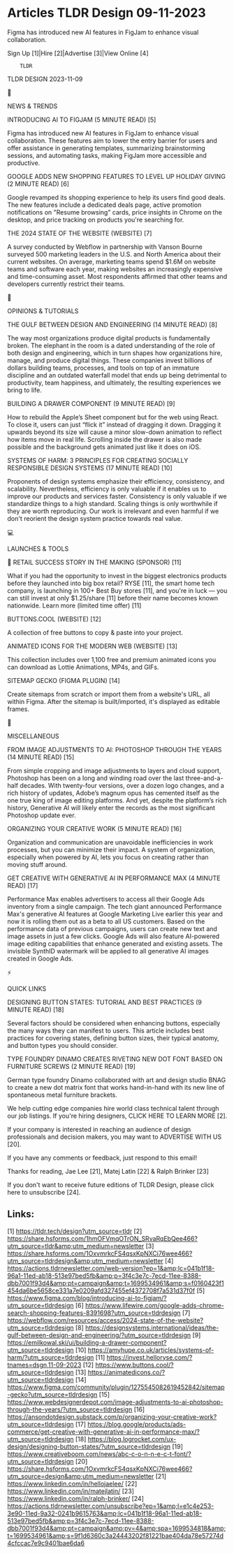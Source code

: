 # Articles TLDR Design 09-11-2023

Figma has introduced new AI features in FigJam to enhance visual
collaboration.  

Sign Up [1]|Hire [2]|Advertise [3]|View Online [4] 

		TLDR 

TLDR DESIGN 2023-11-09

📱 

NEWS & TRENDS

 INTRODUCING AI TO FIGJAM (5 MINUTE READ) [5] 

 Figma has introduced new AI features in FigJam to enhance visual
collaboration. These features aim to lower the entry barrier for users
and offer assistance in generating templates, summarizing
brainstorming sessions, and automating tasks, making FigJam more
accessible and productive. 

 GOOGLE ADDS NEW SHOPPING FEATURES TO LEVEL UP HOLIDAY GIVING (2
MINUTE READ) [6] 

 Google revamped its shopping experience to help its users find good
deals. The new features include a dedicated deals page, active
promotion notifications on "Resume browsing" cards, price insights in
Chrome on the desktop, and price tracking on products you're searching
for. 

 THE 2024 STATE OF THE WEBSITE (WEBSITE) [7] 

 A survey conducted by Webflow in partnership with Vanson Bourne
surveyed 500 marketing leaders in the U.S. and North America about
their current websites. On average, marketing teams spend $1.6M on
website teams and software each year, making websites an increasingly
expensive and time-consuming asset. Most respondents affirmed that
other teams and developers currently restrict their teams. 

🚀 

OPINIONS & TUTORIALS

 THE GULF BETWEEN DESIGN AND ENGINEERING (14 MINUTE READ) [8] 

 The way most organizations produce digital products is fundamentally
broken. The elephant in the room is a dated understanding of the role
of both design and engineering, which in turn shapes how organizations
hire, manage, and produce digital things. These companies invest
billions of dollars building teams, processes, and tools on top of an
immature discipline and an outdated waterfall model that ends up being
detrimental to productivity, team happiness, and ultimately, the
resulting experiences we bring to life. 

 BUILDING A DRAWER COMPONENT (9 MINUTE READ) [9] 

 How to rebuild the Apple’s Sheet component but for the web using
React. To close it, users can just “flick it” instead of dragging
it down. Dragging it upwards beyond its size will cause a minor
slow-down animation to reflect how items move in real life. Scrolling
inside the drawer is also made possible and the background gets
animated just like it does on iOS. 

 SYSTEMS OF HARM: 3 PRINCIPLES FOR CREATING SOCIALLY RESPONSIBLE
DESIGN SYSTEMS (17 MINUTE READ) [10] 

 Proponents of design systems emphasize their efficiency, consistency,
and scalability. Nevertheless, efficiency is only valuable if it
enables us to improve our products and services faster. Consistency is
only valuable if we standardize things to a high standard. Scaling
things is only worthwhile if they are worth reproducing. Our work is
irrelevant and even harmful if we don't reorient the design system
practice towards real value. 

💻 

LAUNCHES & TOOLS

 🚀 RETAIL SUCCESS STORY IN THE MAKING (SPONSOR) [11] 

 What if you had the opportunity to invest in the biggest electronics
products before they launched into big box retail? RYSE [11], the
smart home tech company, is launching in 100+ Best Buy stores [11],
and you're in luck — you can still invest at only $1.25/share [11]
before their name becomes known nationwide.
Learn more (limited time offer) [11]

 BUTTONS.COOL (WEBSITE) [12] 

 A collection of free buttons to copy & paste into your project. 

 ANIMATED ICONS FOR THE MODERN WEB (WEBSITE) [13] 

 This collection includes over 1,100 free and premium animated icons
you can download as Lottie Animations, MP4s, and GIFs. 

 SITEMAP GECKO (FIGMA PLUGIN) [14] 

 Create sitemaps from scratch or import them from a website's URL, all
within Figma. After the sitemap is built/imported, it's displayed as
editable frames. 

🎁 

MISCELLANEOUS

 FROM IMAGE ADJUSTMENTS TO AI: PHOTOSHOP THROUGH THE YEARS (14 MINUTE
READ) [15] 

 From simple cropping and image adjustments to layers and cloud
support, Photoshop has been on a long and winding road over the last
three-and-a-half decades. With twenty-four versions, over a dozen logo
changes, and a rich history of updates, Adobe’s magnum opus has
cemented itself as the one true king of image editing platforms. And
yet, despite the platform’s rich history, Generative AI will likely
enter the records as the most significant Photoshop update ever. 

 ORGANIZING YOUR CREATIVE WORK (5 MINUTE READ) [16] 

 Organization and communication are unavoidable inefficiencies in work
processes, but you can minimize their impact. A system of
organization, especially when powered by AI, lets you focus on
creating rather than moving stuff around. 

 GET CREATIVE WITH GENERATIVE AI IN PERFORMANCE MAX (4 MINUTE READ)
[17] 

 Performance Max enables advertisers to access all their Google Ads
inventory from a single campaign. The tech giant announced Performance
Max's generative AI features at Google Marketing Live earlier this
year and now it is rolling them out as a beta to all US customers.
Based on the performance data of previous campaigns, users can create
new text and image assets in just a few clicks. Google Ads will also
feature AI-powered image editing capabilities that enhance generated
and existing assets. The invisible SynthID watermark will be applied
to all generative AI images created in Google Ads. 

⚡ 

QUICK LINKS

 DESIGNING BUTTON STATES: TUTORIAL AND BEST PRACTICES (9 MINUTE READ)
[18] 

 Several factors should be considered when enhancing buttons,
especially the many ways they can manifest to users. This article
includes best practices for covering states, defining button sizes,
their typical anatomy, and button types you should consider. 

 TYPE FOUNDRY DINAMO CREATES RIVETING NEW DOT FONT BASED ON FURNITURE
SCREWS (2 MINUTE READ) [19] 

 German type foundry Dinamo collaborated with art and design studio
BNAG to create a new dot matrix font that works hand-in-hand with its
new line of spontaneous metal furniture brackets. 

 We help cutting edge companies hire world class technical talent
through our job listings. If you're hiring designers, CLICK HERE TO
LEARN MORE [2]. 

If your company is interested in reaching an audience of design
professionals and decision makers, you may want to ADVERTISE WITH US
[20]. 

If you have any comments or feedback, just respond to this email! 

Thanks for reading, 
Jae Lee [21], Matej Latin [22] & Ralph Brinker [23] 

If you don't want to receive future editions of TLDR Design,
please click here to unsubscribe [24]. 

 

Links:
------
[1] https://tldr.tech/design?utm_source=tldr
[2] https://share.hsforms.com/1hmOFVmqOTrON_SRvaRqEbQee466?utm_source=tldr&amp;utm_medium=newsletter
[3] https://share.hsforms.com/1OxvmrkcFS4qsxKpNXCi76wee466?utm_source=tldrdesign&amp;utm_medium=newsletter
[4] https://actions.tldrnewsletter.com/web-version?ep=1&amp;lc=041b1f18-96a1-11ed-ab18-513e97bed5fb&amp;p=3f4c3e7c-7ecd-11ee-8388-dbb7001f93d4&amp;pt=campaign&amp;t=1699534961&amp;s=f0160423f1454da6be5658ce331a7e0209afd327455ef4372708f7a531d37f0f
[5] https://www.figma.com/blog/introducing-ai-to-figjam/?utm_source=tldrdesign
[6] https://www.lifewire.com/google-adds-chrome-search-shopping-features-8391698?utm_source=tldrdesign
[7] https://webflow.com/resources/access/2024-state-of-the-website?utm_source=tldrdesign
[8] https://designsystems.international/ideas/the-gulf-between-design-and-engineering/?utm_source=tldrdesign
[9] https://emilkowal.ski/ui/building-a-drawer-component?utm_source=tldrdesign
[10] https://amyhupe.co.uk/articles/systems-of-harm/?utm_source=tldrdesign
[11] https://invest.helloryse.com/?tnames=dsgn,11-09-2023
[12] https://www.buttons.cool/?utm_source=tldrdesign
[13] https://animatedicons.co/?utm_source=tldrdesign
[14] https://www.figma.com/community/plugin/1275545082619452842/sitemap-gecko?utm_source=tldrdesign
[15] https://www.webdesignerdepot.com/image-adjustments-to-ai-photoshop-through-the-years/?utm_source=tldrdesign
[16] https://ansondotdesign.substack.com/p/organizing-your-creative-work?utm_source=tldrdesign
[17] https://blog.google/products/ads-commerce/get-creative-with-generative-ai-in-performance-max/?utm_source=tldrdesign
[18] https://blog.logrocket.com/ux-design/designing-button-states/?utm_source=tldrdesign
[19] https://www.creativeboom.com/news/abc-c-o-n-n-e-c-t-font/?utm_source=tldrdesign
[20] https://share.hsforms.com/1OxvmrkcFS4qsxKpNXCi76wee466?utm_source=design&amp;utm_medium=newsletter
[21] https://www.linkedin.com/in/hellojaelee/
[22] https://www.linkedin.com/in/matejlatin/
[23] https://www.linkedin.com/in/ralph-brinker/
[24] https://actions.tldrnewsletter.com/unsubscribe?ep=1&amp;l=e1c4e253-3e90-11ed-9a32-0241b9615763&amp;lc=041b1f18-96a1-11ed-ab18-513e97bed5fb&amp;p=3f4c3e7c-7ecd-11ee-8388-dbb7001f93d4&amp;pt=campaign&amp;pv=4&amp;spa=1699534818&amp;t=1699534961&amp;s=9f1d6360c3a24443202f81221bae404da78e57274d4cfccac7e9c9401bae6da6